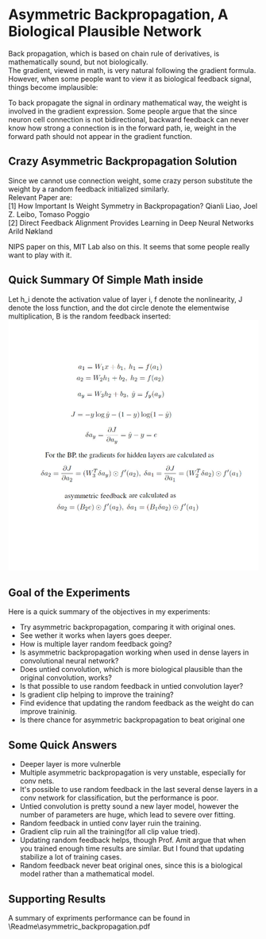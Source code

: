 # Asymmetric Backpropagation, A Biological Plausible Network

Back propagation, which is based on chain rule of derivatives, is mathematically sound, but not biologically.  
The gradient, viewed in math, is very natural following the gradient formula. However, when some people want to view
it as biological feedback signal, things become implausible:   

To back propagate the signal in ordinary mathematical way, the weight is involved in the gradient expression. Some people
argue that the since neuron cell connection is not bidirectional, backward feedback can never know how strong a connection
is in the forward path, ie, weight in the forward path should not appear in the gradient function.

## Crazy Asymmetric Backpropagation Solution

Since we cannot use connection weight, some crazy person substitute the weight by a random feedback initialized similarly.  
Relevant Paper are:  
[1] How Important Is Weight Symmetry in Backpropagation? Qianli Liao, Joel Z. Leibo, Tomaso Poggio  
[2] Direct Feedback Alignment Provides Learning in Deep Neural Networks Arild Nøkland

NIPS paper on this, MIT Lab also on this. It seems that some people really want to play with it.

## Quick Summary Of Simple Math inside

Let h_i denote the activation value of layer i,  f denote the nonlinearity, J denote the loss function, and the dot circle denote the elementwise multiplication, B is the random feedback inserted:
![Math for asymmetric backpropagation](/Readme/asym.jpg)


## Goal of the Experiments

Here is a quick summary of the objectives in my experiments:
* Try asymmetric backpropagation, comparing it with original ones.
* See wether it works when layers goes deeper.
* How is multiple layer random feedback going?
* Is asymmetric backpropagation working when used in dense layers in convolutional neural network?
* Does untied convolution, which is more biological plausible than the original convolution, works?
* Is that possible to use random feedback in untied convolution layer?
* Is gradient clip helping to improve the training?
* Find evidence that updating the random feedback as the weight do can improve traininig.  
* Is there chance for asymmetric backpropagation to beat original one

## Some Quick Answers

* Deeper layer is more vulnerble
* Multiple asymmetric backpropagation is very unstable, especially for conv nets.
* It's possible to use random feedback in the last several dense layers in a conv network for classification, but the performance is poor.
* Untied convolution is pretty sound a new layer model, however the number of parameters are huge, which lead to severe over fitting.
* Random feedback in untied conv layer ruin the training.
* Gradient clip ruin all the training(for all clip value tried).
* Updating random feedback helps, though Prof. Amit argue that when you trained enough time results are similar. But I found that updating stabilize a lot of training cases.
* Random feedback never beat original ones, since this is a biological model rather than a mathematical model.

## Supporting Results
A summary of expriments performance can be found in \Readme\asymmetric_backpropagation.pdf

